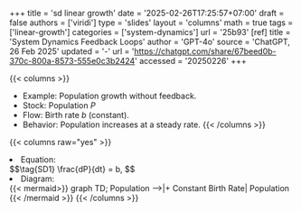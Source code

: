 +++
title = 'sd linear growth'
date = '2025-02-26T17:25:57+07:00'
draft = false
authors = ['viridi']
type = 'slides'
layout = 'columns'
math = true
tags = ['linear-growth']
categories = ['system-dynamics']
url = '25b93'
[ref]
title = 'System Dynamics Feedback Loops'
author = 'GPT-4o'
source = 'ChatGPT, 26 Feb 2025'
updated = '-'
url = 'https://chatgpt.com/share/67beed0b-370c-800a-8573-555e0c3b2424'
accessed = '20250226'
+++

{{< columns >}}
+ Example: Population growth without feedback.
+ Stock: Population $P$
+ Flow: Birth rate $b$ (constant).
+ Behavior: Population increases at a steady rate.
{{< /columns >}}

{{< columns raw="yes" >}}
<li>Equation:</li>
$$\tag{SD1}
\frac{dP}{dt} = b,
$$
<li>Diagram:</li>
{{< mermaid>}}
graph TD;
  Population -->|+ Constant Birth Rate| Population
{{< /mermaid >}}
{{< /columns >}}
